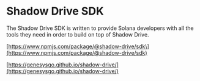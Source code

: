 # Shadow Drive SDK

The Shadow Drive SDK is written to provide Solana developers with all the tools they need in order to build on top of Shadow Drive.



[https://www.npmjs.com/package/@shadow-drive/sdk\](https://www.npmjs.com/package/@shadow-drive/sdk)

[https://genesysgo.github.io/shadow-drive/](https://genesysgo.github.io/shadow-drive/)
